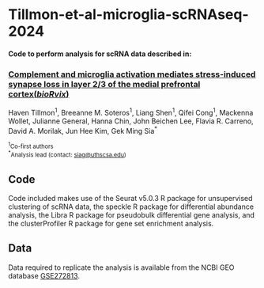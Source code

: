 # Tillmon-et-al-microglia-scRNAseq-2024

#### Code to perform analysis for scRNA data described in:  
### [**Complement and microglia activation mediates stress-induced synapse loss in layer 2/3 of the medial prefrontal cortex(*bioRvix*)**](https://doi.org/10.1101/2023.06.28.546889)  
Haven Tillmon<sup>1</sup>, Breeanne M. Soteros<sup>1</sup>, Liang Shen<sup>1</sup>, Qifei Cong<sup>1</sup>, Mackenna Wollet, Julianne General, Hanna Chin, John Beichen Lee, Flavia R. Carreno, David A. Morilak, Jun Hee Kim, Gek Ming Sia<sup>\*</sup>

<sup><sup>1</sup>Co-first authors</sup>   
<sup><sup>\*</sup>Analysis lead (contact: siag@uthscsa.edu)</sup>

## Code
Code included makes use of the Seurat v5.0.3 R package for unsupervised clustering of scRNA data, the speckle R package for differential abundance analysis, the Libra R package for pseudobulk differential gene analysis, and the clusterProfiler R package for gene set enrichment analysis.

## Data
Data required to replicate the analysis is available from the NCBI GEO database [GSE272813](https://www.ncbi.nlm.nih.gov/geo/query/acc.cgi?acc=GSE272813).

